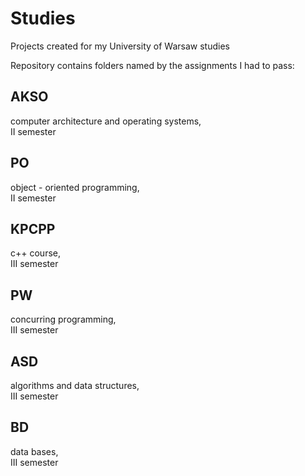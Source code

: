 # Studies
Projects created for my University of Warsaw studies

Repository contains folders named by the assignments I had to pass:

## AKSO
computer architecture and operating systems,  
II semester

## PO
object - oriented programming,  
II semester

## KPCPP
c++ course,  
III semester

## PW
concurring programming,  
III semester

## ASD
algorithms and data structures,  
III semester

## BD
data bases,  
III semester
